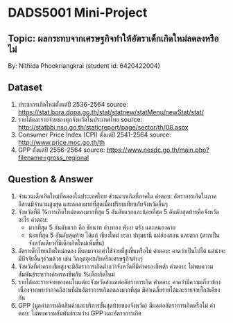 # DADS5001 Mini-Project

## Topic: ผลกระทบจากเศรษฐกิจทำให้อัตราเด็กเกิดใหม่ลดลงหรือไม่
By: Nithida Phookriangkrai (student id: 6420422004)

## Dataset
1. ประชากรเกิดใหม่ตั้งแต่ปี 2536-2564
    source: https://stat.bora.dopa.go.th/stat/statnew/statMenu/newStat/stat/
2. รายได้และรายจ่ายของทุกจังหวัดในประเทศไทย
    source: http://statbbi.nso.go.th/staticreport/page/sector/th/08.aspx
3. Consumer Price Index (CPI) ตั้งแต่ปี 2541-2564
    source: http://www.price.moc.go.th/th
4. GPP ตั้งแต่ปี 2556-2564
    source: https://www.nesdc.go.th/main.php?filename=gross_regional

## Question & Answer
1. จำนวนเด็กเกิดใหม่ที่ลดลงในประเทศไทย ส่วนมากเกิดที่ภาคใด 
    คำตอบ: อัตราการเกิดในภาคอีสานมีจำนวนสูงสุด และลดลงมากที่สุดเมื่อเปรียบเทียบกับจังหวัดอื่นๆ
2. จังหวัดที่มี %การเกิดใหม่ลดลงมากที่สุด 5 อันดับแรกและน้อยที่สุด 5 อันดับสุดท้ายคือจังหวัดอะไร
    คำตอบ: 
    - มากที่สุด 5 อันดับแรก คือ ชัยนาท อ่างทอง พังงา ตรัง และหนองคาย
    - น้อยที่สุด 5 อันดับสุดท้าย ได้แก่ เชียงใหม่ ยะลา ปทุมธานี แม่ฮ่องสอน และตาก (ตากเป็นจังหวัดเดียวที่มีเด็กเกิดใหม่เพิ่มขึ้น)
3. อัตราเด็กไทยเกิดใหม่ลดลง มีผลมาจากค่าใช้จ่ายที่สูงขึ้นหรือไม่ 
     คำตอบ: คาดว่าเป็นไปได้ แต่น่าจะมีปัจจัยอื่นๆร่วมด้วย เช่น วิกฤตอุทกภัยหรือเศรษฐกิจต่างๆ
4. จังหวัดที่ค่าครองชีพสูงจะมีอัตราการเกิดต่ำกว่าจังหวัดที่มีค่าครองชีพต่ำ
     คำตอบ: ไม่พบความสัมพันธ์ระหว่างค่าครองชีพกับ %เด็กเกิดใหม่
5. รายได้และรายจ่ายของคนในแต่ละจังหวัดส่งผลต่ออัตราการเกิด
     คำตอบ: คาดว่ามีความเกี่ยวข้อง เนื่องจากพบว่าภาคอีสานที่มันอัตราการเกิดลดลงมากที่สุด มีค่าเฉลี่ยรายได้และรายจ่ายใกล้เคียงกัน
6. GPP (มูลค่าการผลิตสินค้าและบริการขั้นสุดท้ายของจังหวัด) มีผลต่ออัตราการเกิดหรือไม่ 
     คำตอบ: ไม่พบความสัมพันธ์ระหว่าง GPP และอัตราการเกิด
